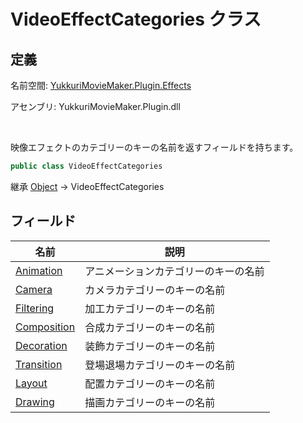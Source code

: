 # VideoEffectCategories クラス

## 定義

名前空間: [YukkuriMovieMaker.Plugin.Effects](../index.md)

アセンブリ: YukkuriMovieMaker.Plugin.dll

<br/>

映像エフェクトのカテゴリーのキーの名前を返すフィールドを持ちます。

```csharp
public class VideoEffectCategories
```

継承 [Object](https://learn.microsoft.com/ja-jp/dotnet/api/system.object) → VideoEffectCategories

## フィールド

| 名前                                  | 説明                 |
| ----------------------------------- | ------------------ |
| [Animation](field/Animation.md)     | アニメーションカテゴリーのキーの名前 |
| [Camera](field/Camera.md)           | カメラカテゴリーのキーの名前     |
| [Filtering](field/Filtering.md)     | 加工カテゴリーのキーの名前      |
| [Composition](field/Composition.md) | 合成カテゴリーのキーの名前      |
| [Decoration](field/Decoration.md)   | 装飾カテゴリーのキーの名前      |
| [Transition](field/Transition.md)   | 登場退場カテゴリーのキーの名前    |
| [Layout](field/Layout.md)           | 配置カテゴリーのキーの名前      |
| [Drawing](field/Drawing.md)         | 描画カテゴリーのキーの名前      |
